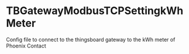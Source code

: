 # TBGatewayModbusTCPSettingkWhMeter
Config file to connect to the thingsboard gateway to the kWh meter of Phoenix Contact
